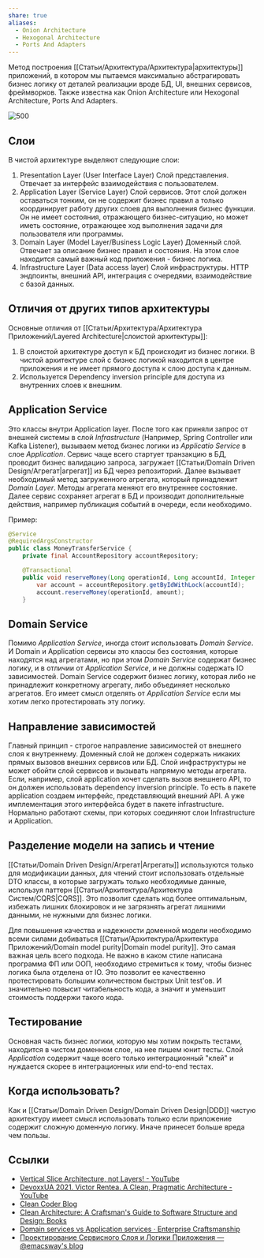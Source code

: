 ```yaml
---
share: true
aliases:
  - Onion Architecture
  - Hexogonal Architecture
  - Ports And Adapters
---
```


Метод построения [[Статьи/Архитектура/Архитектура|архитектуры]] приложений, в котором мы пытаемся максимально абстрагировать бизнес логику от деталей реализации вроде БД, UI, внешних сервисов, фреймворков. Также известна как Onion Architecture или Hexogonal Architecture, Ports And Adapters.

![500](attachments/clean_arch.png)

## Слои
В чистой архитектуре выделяют следующие слои:
1. Presentation Layer (User Interface Layer)
   Слой представления. Отвечает за интерфейс взаимодействия с пользователем.   
2. Application Layer (Service Layer)
   Слой сервисов. Этот слой должен оставаться тонким, он не содержит бизнес правил а только координирует работу других слоев для выполнения бизнес функции. Он не имеет состояния, отражающего бизнес-ситуацию, но может иметь состояние, отражающее ход выполнения задачи для пользователя или программы.
3. Domain Layer (Model Layer/Business Logic Layer)
   Доменный слой. Отвечает за описание бизнес правил и состояния. На этом слое находится самый важный код приложения - бизнес логика.
4. Infrastructure Layer (Data access layer)
   Слой инфраструктуры. HTTP эндпоинты, внешний API, интеграция с очередями, взаимодействие с базой данных.
   
## Отличия от других типов архитектуры
Основные отличия от [[Статьи/Архитектура/Архитектура Приложений/Layered Architecture|слоистой архитектуры]]:
1. В слоистой архитектуре доступ к БД происходит из бизнес логики. В чистой архитектуре слой с бизнес логикой находится в центре приложения и не имеет прямого доступа к слою доступа к данным.
2. Используется Dependency inversion principle для доступа из внутренних слоев к внешним.

## Application Service
Это классы внутри Application layer. После того как приняли запрос от внешней системы в слой *Infrastructure* (Например, Spring Controller или Kafka Listener), вызываем метод бизнес логики из *Applicatio Service* в слое *Application*. Сервис чаще всего стартует транзакцию в БД, проводит бизнес валидацию запроса, загружает [[Статьи/Domain Driven Design/Агрегат|агрегат]] из БД через репозиторий. Далее вызывает необходимый метод загруженного агрегата, который принадлежит *Domain Layer*. Методы агрегата меняют его внутреннее состояние. Далее сервис сохраняет агрегат в БД и производит дополнительные действия, например публикация событий в очереди, если необходимо. 

Пример:
```java
@Service
@RequiredArgsConstructor
public class MoneyTransferService {
    private final AccountRepository accountRepository;

    @Transactional
    public void reserveMoney(Long operationId, Long accountId, Integer amount) {
        var account = accountRepository.getByIdWithLock(accountId);
        account.reserveMoney(operationId, amount);
    }

```

## Domain Service
Помимо *Application Service*, иногда стоит использовать *Domain Service*. И Domain и Application сервисы это классы без состояния, которые находятся над агрегатами, но при этом *Domain Service* содержат бизнес логику, и в отличии от *Application Service*, и не должны содержать IO зависимостей.
Domain Service содержит бизнес логику, которая либо не принадлежит конкретному агрегату, либо объединяет несколько агрегатов. Его имеет смысл отделять от *Application Service* если мы хотим легко протестировать эту логику.

## Направление зависимостей
Главный принцип - строгое направление зависимостей от внешнего слоя к внутреннему. Доменный слой не должен содержать никаких прямых вызовов внешних сервисов или БД. Слой инфраструктуры не может обойти слой сервисов и вызывать напрямую методы агрегата.
Если, например, слой application хочет сделать вызов внешнего API, то он должен использовать dependency inversion principle. То есть в пакете application создаем интерфейс, представляющий внешний API. А уже имплементация этого интерфейса будет в пакете infrastructure.
Нормально работают схемы, при которых соединяют слои Infrastructure и Application.

## Разделение модели на запись и чтение
[[Статьи/Domain Driven Design/Агрегат|Агрегаты]] используются только для модификации данных, для чтений стоит использовать отдельные DTO классы, в которые загружать только необходимые данные, используя паттерн [[Статьи/Архитектура/Архитектура Систем/CQRS|CQRS]]. Это позволит сделать код более оптимальным, избежать лишних блокировок и не загрязнять агрегат лишними данными, не нужными для бизнес логики.

Для повышения качества и надежности доменной модели необходимо всеми силами добиваться [[Статьи/Архитектура/Архитектура Приложений/Domain model purity|Domain model purity]]. Это самая важная цель всего подхода. Не важно в каком стиле написана программа ФП или ООП, необходимо стремиться к тому, чтобы бизнес логика была отделена от IO. Это позволит ее качественно протестировать большим количеством быстрых Unit test'ов. И значительно повысит читабельность кода, а значит и уменьшит стоимость поддержи такого кода.

## Тестирование
Основная часть бизнес логики, которую мы хотим покрыть тестами, находится в чистом доменном слое, на нее пишем юнит тесты. Слой *Application* содержит чаще всего только интеграционный "клей" и нуждается скорее в интеграционных или end-to-end тестах.

## Когда использовать?
Как и [[Статьи/Domain Driven Design/Domain Driven Design|DDD]] чистую архитектуру имеет смысл использовать только если приложение содержит сложную доменную логику. Иначе принесет больше вреда чем пользы.

## Ссылки
- [Vertical Slice Architecture, not Layers! - YouTube](https://www.youtube.com/watch?v=L2Wnq0ChAIA&ab_channel=CodeOpinion)
- [DevoxxUA 2021. Victor Rentea. A Clean, Pragmatic Architecture - YouTube](https://www.youtube.com/watch?v=fnl-w1Jwgys&ab_channel=DevoxxUkraine)
- [Clean Coder Blog](https://blog.cleancoder.com/uncle-bob/2012/08/13/the-clean-architecture.html)
- [Clean Architecture: A Craftsman's Guide to Software Structure and Design: Books](https://www.amazon.com/Clean-Architecture-Craftsmans-Software-Structure/dp/0134494164)
- [Domain services vs Application services · Enterprise Craftsmanship](https://enterprisecraftsmanship.com/posts/domain-vs-application-services/)
- [Проектирование Сервисного Слоя и Логики Приложения — @emacsway's blog](https://emacsway.github.io/ru/service-layer/)
